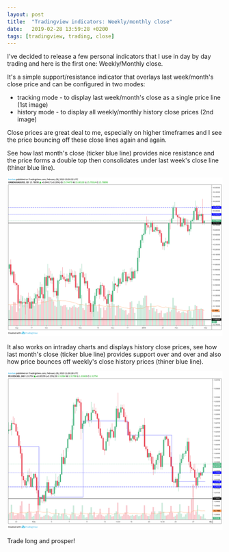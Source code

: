 ```yaml
---
layout: post
title:  "Tradingview indicators: Weekly/monthly close"
date:   2019-02-28 13:59:28 +0200
tags: [tradingview, trading, close]
---
```


I've decided to release a few personal indicators that I use in day by day trading and here is the first one: Weekly/Monthly close.

It's a simple support/resistance indicator that overlays last week/month's close price and can be configured in two modes:

* tracking mode - to display last week/month's close as a single price line (1st image)
* history mode - to display all weekly/monthly history close prices (2nd image)

Close prices are great deal to me, especially on higher timeframes and I see the price bouncing off these close lines again and again.

See how last month's close (ticker blue line) provides nice resistance and the price forms a double top then consolidates under last week's close line (thiner blue line).

![daily timeframe with tracking mode](/assets/weekly-monthly-xagusd.png)

It also works on intraday charts and displays history close prices, see how last month's close (ticker blue line) provides support over and over and also how price bounces off weekly's close history prices (thiner blue line).

![4h timeframe with weekly history mode](/assets/weekly-monthly-usdcad.png)


Trade long and prosper!
